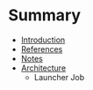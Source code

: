 # Summary

* [Introduction](README.md)
* [References](references.md)
* [Notes](notes.md)
* [Architecture](architecure.md)
  * Launcher Job

